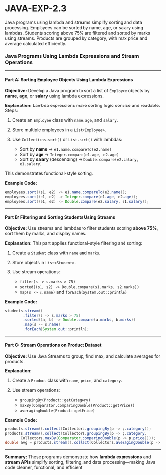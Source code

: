 # JAVA-EXP-2.3
Java programs using lambda and streams simplify sorting and data processing. Employees can be sorted by name, age, or salary using lambdas. Students scoring above 75% are filtered and sorted by marks using streams. Products are grouped by category, with max price and average calculated efficiently.
### **Java Programs Using Lambda Expressions and Stream Operations**

---

#### **Part A: Sorting Employee Objects Using Lambda Expressions**

**Objective:**
Develop a Java program to sort a list of `Employee` objects by **name**, **age**, or **salary** using lambda expressions.

**Explanation:**
Lambda expressions make sorting logic concise and readable.
Steps:

1. Create an `Employee` class with `name`, `age`, and `salary`.
2. Store multiple employees in a `List<Employee>`.
3. Use `Collections.sort()` or `List.sort()` with lambdas:

   * Sort by **name** → `e1.name.compareTo(e2.name)`
   * Sort by **age** → `Integer.compare(e1.age, e2.age)`
   * Sort by **salary** (descending) → `Double.compare(e2.salary, e1.salary)`

This demonstrates functional-style sorting.

**Example Code:**

```java
employees.sort((e1, e2) -> e1.name.compareTo(e2.name));
employees.sort((e1, e2) -> Integer.compare(e1.age, e2.age));
employees.sort((e1, e2) -> Double.compare(e2.salary, e1.salary));
```

---

#### **Part B: Filtering and Sorting Students Using Streams**

**Objective:**
Use streams and lambdas to filter students scoring **above 75%**, sort them by marks, and display names.

**Explanation:**
This part applies functional-style filtering and sorting:

1. Create a `Student` class with `name` and `marks`.
2. Store objects in `List<Student>`.
3. Use stream operations:

   * `filter(s -> s.marks > 75)`
   * `sorted((s1, s2) -> Double.compare(s1.marks, s2.marks))`
   * `map(s -> s.name)` and `forEach(System.out::println)`

**Example Code:**

```java
students.stream()
        .filter(s -> s.marks > 75)
        .sorted((a, b) -> Double.compare(a.marks, b.marks))
        .map(s -> s.name)
        .forEach(System.out::println);
```

---

#### **Part C: Stream Operations on Product Dataset**

**Objective:**
Use Java Streams to group, find max, and calculate averages for products.

**Explanation:**

1. Create a `Product` class with `name`, `price`, and `category`.
2. Use stream operations:

   * `groupingBy(Product::getCategory)`
   * `maxBy(Comparator.comparingDouble(Product::getPrice))`
   * `averagingDouble(Product::getPrice)`

**Example Code:**

```java
products.stream().collect(Collectors.groupingBy(p -> p.category));
products.stream().collect(Collectors.groupingBy(p -> p.category,
       Collectors.maxBy(Comparator.comparingDouble(p -> p.price))));
double avg = products.stream().collect(Collectors.averagingDouble(p -> p.price));
```

---

**Summary:**
These programs demonstrate how **lambda expressions** and **stream APIs** simplify sorting, filtering, and data processing—making Java code cleaner, functional, and efficient.

